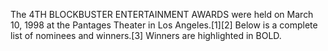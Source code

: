 The 4TH BLOCKBUSTER ENTERTAINMENT AWARDS were held on March 10, 1998 at the Pantages Theater in Los Angeles.[1][2] Below is a complete list of nominees and winners.[3] Winners are highlighted in BOLD.
